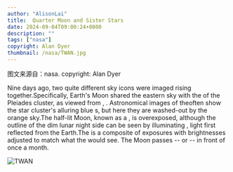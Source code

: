 ```yaml
---
author: "AlisonLai"
title:  Quarter Moon and Sister Stars 
date: 2024-09-04T09:00:24+0800
description: ""
tags: ["nasa"]
copyright: Alan Dyer
thumbnail: /nasa/TWAN.jpg
---
```

图文来源自：nasa.  copyright: Alan Dyer

  Nine days ago, two quite different sky icons were imaged rising together.Specifically, Earth's Moon shared the eastern sky with the of the Pleiades cluster, as viewed from , . Astronomical images of theoften show the star cluster's alluring blue s, but here they are washed-out by the orange  sky.The half-lit Moon, known as a , is overexposed, although the outline of the dim lunar night side can be seen by illuminating , light first reflected from the Earth.The  is a composite of  exposures with brightnesses adjusted to match what the  would see. The Moon passes  -- or  -- in front of  once a month.

![TWAN](/nasa/TWAN.jpg)